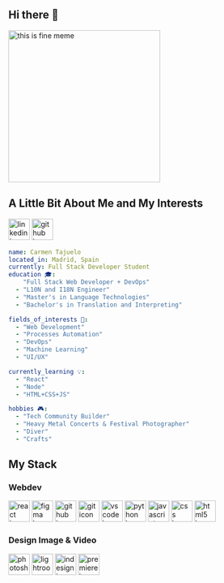 ## Hi there 👋
<img width="300" height="300" alt="this is fine meme" src="https://media3.giphy.com/media/v1.Y2lkPTc5MGI3NjExNm5kMzhjeHEyMWkzNmMxejVtZnZkbTl6d2F5bWc4c2F1b3Z6enY0MyZlcD12MV9pbnRlcm5hbF9naWZfYnlfaWQmY3Q9Zw/NTur7XlVDUdqM/giphy.gif" />

## A Little Bit About Me and My Interests
<img width="42" height="42" alt="linkedin icon" src="https://github.com/user-attachments/assets/d5c333b2-61e8-4753-9c16-5838db159d37" />
<img width="42 height="42" alt="github icon" src="https://github.com/user-attachments/assets/4d223432-f0fc-4ae5-9b87-f4c4823879d3" />


```yaml
name: Carmen Tajuelo
located_in: Madrid, Spain
currently: Full Stack Developer Student
education 🎓:
    "Full Stack Web Developer + DevOps"
  - "L10N and I18N Engineer"
  - "Master's in Language Technologies"
  - "Bachelor's in Translation and Interpreting"

fields_of_interests 🚀:
  - "Web Development"
  - "Processes Automation"
  - "DevOps"
  - "Machine Learning"
  - "UI/UX"

currently_learning 💡:
  - "React"
  - "Node"
  - "HTML+CSS+JS"

hobbies 🎮:
  - "Tech Community Builder"
  - "Heavy Metal Concerts & Festival Photographer"
  - "Diver"
  - "Crafts"
```
## My Stack
### Webdev
<img width="42" height="42" alt="react icon" src="https://github.com/user-attachments/assets/449f213b-7c72-4578-be32-ca5c2ae61aa1" />
<img width="42" height="42" alt="figma icon" src="https://github.com/user-attachments/assets/85668811-4baa-47af-9423-dd993f83e894" />
<img width="42" height="42" alt="github icon" src="https://github.com/user-attachments/assets/f734fb69-4379-4860-930d-c290a3c62904" />
<img width="42" height="42" alt="git icon" src="https://github.com/user-attachments/assets/98629f94-7bf9-4c84-a0fb-0c0ae221fbf6" />
<img width="42" height="42" alt="vscode icon" src="https://github.com/user-attachments/assets/983fba00-312f-45c6-b7e4-783b01e0f7e4" />
<img width="42" height="42" alt="python icon" src="https://github.com/user-attachments/assets/4a1203a2-0a91-4872-bb84-576e0a3624d0" />
<img width="42" height="42" alt="javascript icon" src="https://github.com/user-attachments/assets/75dcca68-1842-4b88-bbb8-44ee273dd93d" />
<img width="42" height="42" alt="css icon" src="https://github.com/user-attachments/assets/d1ebdb6e-934f-49d0-a8eb-9de6202e26d0" />
<img width="42" height="42" alt="html5 icon" src="https://github.com/user-attachments/assets/f3d07d81-4670-461f-ac78-8bb48a0dc596" />

### Design Image & Video
<img width="42" height="42" alt="photoshop icon" src="https://github.com/user-attachments/assets/49278cda-f97b-4b0e-90ec-96a506108bd4" />
<img width="42" height="42" alt="lightroom icon" src="https://github.com/user-attachments/assets/45d1c1ab-5217-47d5-8b9d-9eed871c3e9f" />
<img width="42" height="42" alt="indesign icon" src="https://github.com/user-attachments/assets/91210627-2a35-47ca-9dbb-f6da004a57c6" />
<img width="42" height="42" alt="premiere icon" src="https://github.com/user-attachments/assets/30b7fa83-3d30-4bc3-ba1e-546bb38dcfcc" />







<!--
**CarmenTajuelo/CarmenTajuelo** is a ✨ _special_ ✨ repository because its `README.md` (this file) appears on your GitHub profile.

Here are some ideas to get you started:

- 🔭 I’m currently working on ...
- 🌱 I’m currently learning ...
- 👯 I’m looking to collaborate on ...
- 🤔 I’m looking for help with ...
- 💬 Ask me about ...
- 📫 How to reach me: ...
- 😄 Pronouns: ...
- ⚡ Fun fact: ...
-->
